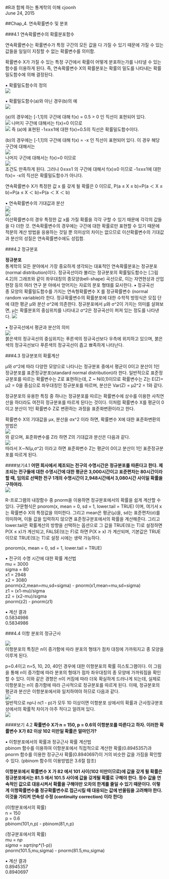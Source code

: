 #R과 함께 하는 통계학의 이해
cjoonh  
June 24, 2015 

##Chap_4. 연속확률변수 및 분포

###4.1 연속확률변수의 확률분포함수

연속확률변수는 확률변수가 특정 구간의 모든 값을 다 가질 수 있기 때문에 가질 수 있는 값들을 일일이 지칭할 수 없는 확률변수를 의미함.

확률변수 X가 가질 수 있는 특정 구간에서 확률이 어떻게 분포하는가를 나타낼 수 있는 함수를 이용하게 된다. 즉, 연속확률변수 X의 확률분포는 확률의 밀도를 나타내는 확률밀도함수에 의해 결정된다.

▪ 확률밀도함수의 정의<br>
<img src="http://i.imgur.com/KFX7tUU.jpg">


▪ 확률밀도함수(a)와 아닌 경우(b)의 예<br>
<img src="https://i.imgur.com/WkKhn6t.jpg">

(a)의 경우에는 [-1,1]의 구간에 대해 f(x) = 0.5 > 0 인 직선이 표현되어 있다.<br>
<img src="https://i.imgur.com/Vt60HrZ.jpg">
나머지 구간에 대해서는 f(x)=0 이므로<br>
<img src="https://i.imgur.com/NQGTkmY.jpg">
즉 (a)에 표현된 -1≤x≤1에 대한 f(x)=0.5의 직선은 확률밀도함수이다.<br>

(b)의 경우에는 [-1,1]의 구간에 대해 f(x) = -x 인 직선이 표현되어 있다. 
이 경우 해당 구간에 대해서는<br> 
<img src="https://i.imgur.com/oyScN1W.jpg"><br> 
나머지 구간에 대해서는 f(x)=0 이므로<br>
<img src="https://i.imgur.com/UhqsU8P.jpg"><br> 
조건도 만족하게 된다.
그러나 0≤x≤1 의 구간에 대해서 f(x)≤0 이므로 -1≤x≤1에 대한 f(x)= -x의 직선은 확률밀도함수가 아니다. 

연속확률변수 X가 특정한 값 x 를 갖게 될 확률은 0 이므로,
P(a ≤ X ≤ b)=P(a ＜ X ≤ b)=P(a ≤ X ＜ b)=P(a ＜ X ＜ b)

▪ 연속확률변수의 기대값과 분산<br>
<img src="https://i.imgur.com/wQU134P.jpg"><br>
<img src="https://i.imgur.com/mKNJcBf.jpg"><br>
이산확률변수의 경우 특정한 값 x를 가질 확률을 각각 구할 수 있기 때문에 각각의 값들을 다 더한 것.
연속확률변수의 경우에는 구간에 대한 확률로만 표현할 수 있기 때문에 적분의 계산 방법을 응용하는 것일 뿐 의미상의 차이는 없으므로 이산확률변수의 기대값과 분산의 성질은 연속확률변수에도 성립함.



###4.2 정규분포

**정규분포**  
통계학의 모든 분야에서 가장 중요하게 생각되는 대표적인 연속확률분포는 정규분포(normal
distribution)이다. 정규곡선이라 불리는 정규분포의 확률밀도함수는 [그림 4.2]의 그래프와
같이 좌우대칭의 종모양(bell-shape) 곡선으로, 이는 자연현상과 산업현장 등의 여러 연구 분
야에서 얻어지는 자료의 분포 형태를 묘사한다.
▪ 정규곡선<br>
종 모양의 확률밀도함수를 가지는 연속형확률변수 X 를 정규확률변수
(normal random variable)라 한다. 정규확률변수의 확률분포에 대한 수학적 방정식은 모집
단에 대한 평균 μ와 분산 σ^2에 의존한다. 정규분포에서 μ와 σ^2이 가지는 의미를 살펴보면, μ는 확률분포의 중심위치를 나타내고 σ^2은 정규곡선이 퍼져 있는 정도를 나타낸다.
<img src="https://i.imgur.com/ZeDQkWd.jpg"><br>

▪ 정규곡선에서 평균과 분산의 의미<br>
<img src="https://i.imgur.com/W26OUEh.jpg"><br>
붉은색의 정규곡선의 중심위치는 푸른색의 정규곡선보다 우측에 위치하고 있으며, 
붉은색의 정규곡선보다 푸른색의 정규곡선이 좁고 뾰족하게 나타난다.



###4.3 정규분포의 확률계산

μ와 σ^2에 따라 다양한 모양으로 나타나는 정규분포 중에서 평균이 0이고 분산이 1인 정규분포를 표준정규분포(standard normal distribution)라 한다. 일반적으로 표준정규분포를 따르는 확률변수는 Z로 표현하는데, Z ~ N(0,1)이므로 확률변수는 Z는 E(Z)= μ2 = 0을 중심으로 좌우대칭인 정규분포를 따르며, 분산은 Var(Z) = μ2^2 = 1와 같다.

정규분포의 유용한 특징 중 하나는 정규분포를 따르는 확률변수에 상수를 이용한 사칙연산을 하더라도 여전히 정규분포를 따르게 된다는 것이다. 이처럼 확률변수 X를 평균이 0이고 분산이 1인 확률변수 Z로 변환하는 과정을 표준화변환이라고 한다.

확률변수 X의 기대값을 μx, 분산을 σx^2 이라 하면, 확률변수 X에 대한 표준화변환의 방법은<br>
<img src="https://i.imgur.com/LRV9HBN.jpg"><br>
와 같으며, 표준화변수를 Z라 하면 Z의 기대값과 분산은 다음과 같다.<br>
<img src="https://i.imgur.com/MSANb6C.jpg"><br>
따라서 X∼N(μ,σ^2) 이라고 하면 표준화변수 Z는 평균이 0이고 분산이 1인 표준정규분포를 따르게 된다.

####보기4.1
**어떤 회사에서 제조되는 전구의 수명시간은 정규분포를 따른다고 한다. 제조되는 전구들에 대한 수명시간에 대한 평균은 3,000시간이고 표준편차는 80시간이라 할 때, 임의로 선택한 전구 1개의 수명시간이 2,948시간에서 3,080시간 사이일 확률을 구하여라.**<br>
<img src="https://i.imgur.com/m5ycfTz.jpg"><br>

R-프로그램의 내장함수 중 pnorm을 이용하면 정규분포에서의 확률을 쉽게 계산할 수 있다. 구문형식은
pnorom(x, mean = 0, sd = 1, lower.tail = TRUE)
이며, 여기서 x는 확률변수 X의 특정값을 의미한다. 그리고 mean은 평균(μ)을, sd는 표준편차(σ)를 의미하며, 이들 값을 입력하지 않으면 표준정규분포에서의 확률을 계산해준다. 그리고 lower.tail은 확률계산의 방향을 선택하는 옵션으로 그 값을 TRUE(또는 T)로 설정하면 P(X ≤ x)가 계산되고, FALSE(또는 F)로 하면 P(X ≥ x) 가 계산되며, 기본값은 TRUE이므로 TRUE(또는 T)로 설정 시에는 생략 가능하다.

pnorom(x, mean = 0, sd = 1, lower.tail = TRUE)

▪ 전구의 수명 시간에 대한 확률 계산법<br>
mu = 3000<br>
sigma = 80<br>
x1 = 2948<br>
x2 = 3080<br>
pnorm(x2,mean=mu,sd=sigma) - pnorm(x1,mean=mu,sd=sigma)<br>
z1 = (x1-mu)/sigma<br>
z2 = (x2-mu)/sigma<br>
pnorm(z2) - pnorm(z1)<br>

▪ 계산 결과<br>
0.5834986<br>
0.5834986<br>



###4.4 이항 분포의 정규근사

<img src="https://i.imgur.com/1ss2Zs7.jpg"><br>
이항분포의 특징은 n이 증가함에 따라 분포의 형태가 점차 대칭에 가까워지고 종 모양을 이루게 된다.

p=0.4이고 n=5, 10, 20, 40인 경우에 대한 이항분포의 확률 히스토그램이다. 이 그림을 통해 n이 증가함에 따라 분포의 형태가 점차 좌우대칭의 종 모양에 가까워짐을 확인할 수 있다.
이와 같은 경향은 n이 커짐에 따라 더욱 확실하게 드러나게 되는데, 실제로 이항분포는 n이 증가함에 따라 근사적으로 정규분포를 따르게 된다. 이때, 정규분포의 평균과 분산은 이항분포에서와 일치하여야 하므로 다음과 같다.<br>
<img src="https://i.imgur.com/Jmyh611.jpg"><br>
일반적으로 np나 n(1 - p)가 모두 10 이상이면 이항분포 상에서의 확률과 근사정규분포 상에서의 확률적 차이가 아주 적다고 알려져 있다.<br>
<img src="https://i.imgur.com/DY5Ha8i.jpg"><br>

####보기 4.2
**확률변수 X가 n = 150, p = 0.6의 이항분포를 따른다고 하자. 이러한 확률변수 X가 82 이상 102 미만일 확률은 얼마인가?**

▪ 이항분포에서의 확률과 정규근사 확률 계산법<br>
pbinom 함수를 이용하여 이항분포에서 직접적으로 계산한 확률(0.8945357)과 pnorm 함수를 이용한 정규근사 확률(0.8940697)이 거의 비슷한 값을 가짐을 확인할 수 있다. (pbinom 함수의 이용방법은 3.6절 참조)

**이항분포에서 확률변수 X 가 82 에서 101 사이(102 미만이므로)에 값을 갖게 될 확률은 정규분포에서는 81.5 에서 101.5 사이에 값을 갖게될 확률로 구해야 한다. 정수 값을 연속적인 값으로 대응시켜서 확률을 구해야만 오차의 한계를 줄일 수 있기 때문이다. 이렇게 이항확률변수를 정규확률변수로 접근시킬 때 대응되는 값에 반올림을 고려해야 한다. 이것을 가리켜 연속성 수정 (continuity correction) 이라 한다)**

(이항분포에서의 확률)<br>
n = 150<br>
p = 0.6<br>
pbinom(101,n,p) - pbinom(81,n,p)<br>

(정규분포에서의 확률)<br>
mu = n*p<br>
sigma = sqrt(n*p*(1-p))<br>
pnorm(101.5,mu,sigma) - pnorm(81.5,mu,sigma)<br>

▪ 계산 결과<br>
0.8945357<br>
0.8940697<br>
